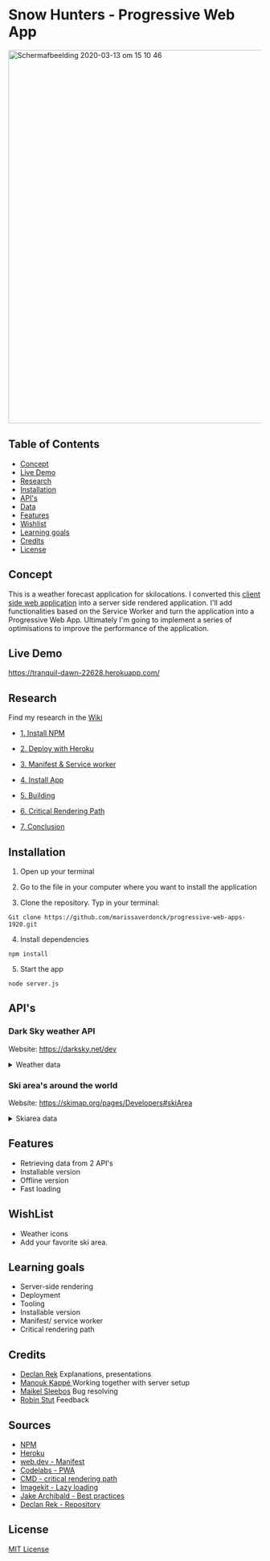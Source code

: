 # Snow Hunters - Progressive Web App

<img width="742" alt="Schermafbeelding 2020-03-13 om 15 10 46" src="https://user-images.githubusercontent.com/43657951/76628366-e30dd880-653c-11ea-9fe7-101b5df99a66.png">

## Table of Contents
* [Concept](#Concept)
* [Live Demo](#Live-Demo)
* [Research](#Research)
* [Installation](#Installation)
* [API's](#API's)
* [Data](#Data)
* [Features](#Features)
* [Wishlist](#Wishlist)
* [Learning goals](#Learning-goals)
* [Credits](#Credits)
* [License](#License)

## Concept
This is a weather forecast application for skilocations. I converted this [client side web application](https://github.com/marissaverdonck/web-app-from-scratch-1920) into a server side rendered application. I'll add functionalities based on the Service Worker and turn the application into a Progressive Web App. Ultimately I'm going to implement a series of optimisations to improve the performance of the application.  


## Live Demo
https://tranquil-dawn-22628.herokuapp.com/

## Research
Find my research in the [Wiki](https://github.com/marissaverdonck/progressive-web-apps-1920/wiki)

* [1. Install NPM](https://github.com/marissaverdonck/progressive-web-apps-1920/wiki/Install-npm-and-dependencies)
 
* [2. Deploy with Heroku](https://github.com/marissaverdonck/progressive-web-apps-1920/wiki/Deploying-with-Heroku)

* [3. Manifest & Service worker](https://github.com/marissaverdonck/progressive-web-apps-1920/wiki/Manifest-&-Service-worker)

* [4. Install App](https://github.com/marissaverdonck/progressive-web-apps-1920/wiki/Install-app)

* [5. Building](https://github.com/marissaverdonck/progressive-web-apps-1920/wiki/Building)

* [6. Critical Rendering Path](https://github.com/marissaverdonck/progressive-web-apps-1920/wiki/Critical-Rendering-Path)

* [7. Conclusion](https://github.com/marissaverdonck/progressive-web-apps-1920/wiki/Conclusion)

## Installation
1. Open up your terminal

2. Go to the file in your computer where you want to install the application

3. Clone the repository. Typ in your terminal:
```
Git clone https://github.com/marissaverdonck/progressive-web-apps-1920.git
```
4. Install dependencies

```
npm install
```

5. Start the app
```
node server.js
```


## API's 
### Dark Sky weather API
Website: https://darksky.net/dev


<details>
    <summary>Weather data</summary>

```
latitude: 52.30798332035149
longitude: 5.237298870086647
timezone: "Europe/Amsterdam"
currently:
time: 1582864905
summary: "Clear"
icon: "clear-night"
precipIntensity: 0.005
precipProbability: 0.02
precipType: "rain"
temperature: 2.94
apparentTemperature: -0.85
dewPoint: 2.56
humidity: 0.97
pressure: 1014
windSpeed: 4.29
windGust: 8.39
windBearing: 165
cloudCover: 0.09
uvIndex: 0
visibility: 16.093
ozone: 396.6
__proto__: Object
hourly:
summary: "Light rain starting this evening."
icon: "rain"
data: Array(49)
0:
time: 1582862400
summary: "Clear"
icon: "clear-night"
precipIntensity: 0.0124
precipProbability: 0.08
precipType: "rain"
temperature: 3.37
apparentTemperature: -0.47
dewPoint: 2.99
humidity: 0.97
pressure: 1013.6
windSpeed: 4.56
windGust: 9.29
windBearing: 350
cloudCover: 0.03
uvIndex: 0
visibility: 16.093
ozone: 399.3
```

</details>

### Ski area's around the world
Website: https://skimap.org/pages/Developers#skiArea

<details>
    <summary>Skiarea data</summary>

 ```
    "skiAreas": {
    "skiArea": [{
        "name": {
          "__cdata": " Smokey Mountain Ski Club "
        },
        "officialWebsite": {
          "__cdata": " http://www.skismokey.ca/ "
        },
        "georeferencing": {
          "_lat": "52.977947",
          "_lng": "-66.92094"
        },
        "regions": {
          "region": {
            "_id": "335",
            "__cdata": " Newfoundland and Labrador "
          }
        },
        "_id": "1"
      },
 ```
</details>

## Features
* Retrieving data from 2 API's
* Installable version
* Offline version
* Fast loading

## WishList
* Weather icons
* Add your favorite ski area.

## Learning goals
* Server-side rendering
* Deployment
* Tooling
* Installable version
* Manifest/ service worker
* Critical rendering path

## Credits
* [Declan Rek](https://github.com/decrek) Explanations, presentations
* [Manouk Kappé ](https://github.com/ManoukK) Working together with server setup
* [Maikel Sleebos](https://github.com/Senpaizuri) Bug resolving
* [Robin Stut](https://github.com/RobinStut) Feedback

## Sources
* [NPM](https://www.npmjs.com/)
* [Heroku](https://devcenter.heroku.com/)
* [web.dev - Manifest](https://web.dev/add-manifest/)
* [Codelabs - PWA](https://codelabs.developers.google.com/codelabs/pwa-offline-quickstart/index.html?index=..%2F..dev-pwa-training#2)
* [CMD - critical rendering path](https://github.com/cmda-minor-web/progressive-web-apps-1920/blob/master/course/cmd-2020-critical-rendering-path.pdf)
* [Imagekit - Lazy loading](https://imagekit.io/blog/lazy-loading-images-complete-guide/)
* [Jake Archibald - Best practices](https://jakearchibald.com/2016/caching-best-practices/)
* [Declan Rek - Repository](https://github.com/decrek/progressive-web-apps-1920)

## License
[MIT License](https://github.com/marissaverdonck/progressive-web-apps-1920/blob/master/license)
